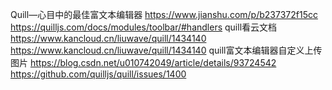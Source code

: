 Quill—心目中的最佳富文本编辑器
	https://www.jianshu.com/p/b237372f15cc
	https://quilljs.com/docs/modules/toolbar/#handlers
quill看云文档
	https://www.kancloud.cn/liuwave/quill/1434140
	https://www.kancloud.cn/liuwave/quill/1434140
quill富文本编辑器自定义上传图片
	https://blog.csdn.net/u010742049/article/details/93724542
	https://github.com/quilljs/quill/issues/1400